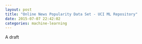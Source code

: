 ```yaml
---
layout: post
title: "Online News Popularity Data Set - UCI ML Repository"
date: 2015-07-07 22:42:02
categories: machine-learning
---
```


A draft
